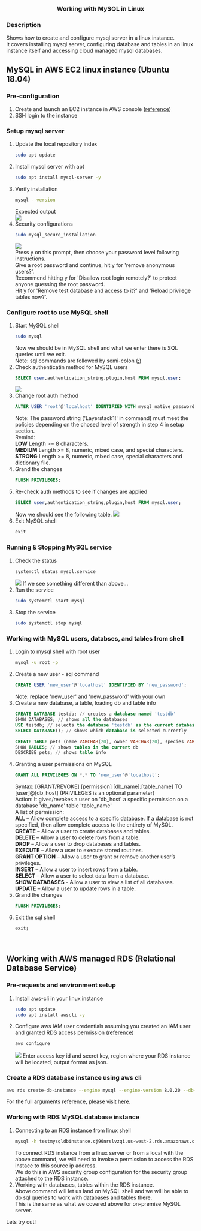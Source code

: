 <br />
<p align="center">
  <h3 align="center">Working with MySQL in Linux</h3>
</p>

### Description

Shows how to create and configure mysql server in a linux instance. <br/>
It covers installing mysql server, configuring database and tables in an linux instance itself and accessing cloud managed mysql databases.

## MySQL in AWS EC2 linux instance (Ubuntu 18.04)


### Pre-configuration

1. Create and launch an EC2 instance in AWS console ([reference](https://us-west-2.console.aws.amazon.com/ec2/v2/home?region=us-west-2#LaunchInstanceWizard:))
2. SSH login to the instance


### Setup mysql server

1. Update the local repository index
   ```sh
   sudo apt update
   ```
2. Install mysql server with apt
   ```sh
   sudo apt install mysql-server -y
   ```
3. Verify installation
   ```sh
   mysql --version
   ```
   Expected output <br/>
   <img src="https://i.imgur.com/AqKqvd4.jpg"></img>
4. Security configurations
   ```sh
   sudo mysql_secure_installation
   ```
   <img src="https://i.imgur.com/SGvS339.jpg"></img><br/>
   Press y on this prompt, then choose your password level following instructions.<br/>
   Give a root password and continue, hit y for 'remove anonymous users?'.<br/>
   Recommend hitting y for 'Disallow root login remotely?' to protect anyone guessing the root password.<br/>
   Hit y for 'Remove test database and access to it?' and 'Reload privilege tables now?'.<br/>


### Configure root to use MySQL shell

1. Start MySQL shell
   ```sh
   sudo mysql
   ```
   Now we should be in MySQL shell and what we enter there is SQL queries until we exit.<br/>
   Note: sql commands are followed by semi-colon (;)
2. Check authenticatin method for MySQL users
   ```sql
   SELECT user,authentication_string,plugin,host FROM mysql.user;
   ```
   <img src="https://i.imgur.com/ZATsYQ0.jpg"></img>
3. Change root auth method
   ```sql
   ALTER USER 'root'@'localhost' IDENTIFIED WITH mysql_native_password BY 'Layerstack1!';
   ```
   Note: The password string ('Layerstack1!' in command) must meet the policies depending on the chosed level of strength in step 4 in setup section.<br/>
   Remind:<br/>
   <strong>LOW</strong> Length >= 8 characters.<br/>
   <strong>MEDIUM</strong> Length >= 8, numeric, mixed case, and special characters.<br/>
   <strong>STRONG</strong> Length >= 8, numeric, mixed case, special characters and dictionary file.<br/>
4. Grand the changes
   ```sql
   FLUSH PRIVILEGES;
   ```
5. Re-check auth methods to see if changes are applied
   ```sql
   SELECT user,authentication_string,plugin,host FROM mysql.user;
   ```
   Now we should see the following table.
   <img src="https://i.imgur.com/SsvkgVi.jpg"></img>
6. Exit MySQL shell
   ```sql
   exit
   ```


### Running & Stopping MySQL service

1. Check the status
   ```sh
   systemctl status mysql.service
   ```
   <img src="https://i.imgur.com/c7vCn6C.png"></img>
   If we see something different than above...
2. Run the service
   ```sh
   sudo systemctl start mysql
   ```
3. Stop the service
   ```sh
   sudo systemctl stop mysql
   ```


### Working with MySQL users, databses, and tables from shell

1. Login to mysql shell with root user
   ```sh
   mysql -u root -p
   ```
2. Create a new user - sql command
   ```sql
   CREATE USER 'new_user'@'localhost' IDENTIFIED BY 'new_password';
   ```
   Note: replace 'new_user' and 'new_password' with your own
3. Create a new database, a table, loading db and table info
   ```sql
   CREATE DATABASE testdb; // creates a database named 'testdb'
   SHOW DATABASES; // shows all the databases
   USE testdb; // selects the database 'testdb' as the current database
   SELECT DATABASE(); // shows which database is selected currently
   
   CREATE TABLE pets (name VARCHAR(20), owner VARCHAR(20), species VARCHAR(20), sex CHAR(1), birth DATE, death DATE); // creates a table 'pets' within the selected db
   SHOW TABLES; // shows tables in the current db
   DESCRIBE pets; // shows table info
   ```
4. Granting a user permissions on MySQL
   ```sql
   GRANT ALL PRIVILEGES ON *.* TO 'new_user'@'localhost';
   ```
   Syntax: [GRANT/REVOKE] [permission] [db_name].[table_name] TO [user]@[db_host] (PRIVILEGES is an optional parameter)<br/>
   Action: It gives/revokes a user on 'db_host' a specific permission on a database 'db_name' table 'table_name'<br/>
   A list of permission:<br/>
    <strong>ALL</strong> – Allow complete access to a specific database. If a database is not specified, then allow complete access to the entirety of MySQL.<br/>
    <strong>CREATE</strong> – Allow a user to create databases and tables.<br/>
    <strong>DELETE</strong> – Allow a user to delete rows from a table.<br/>
    <strong>DROP</strong> – Allow a user to drop databases and tables.<br/>
    <strong>EXECUTE</strong> – Allow a user to execute stored routines.<br/>
    <strong>GRANT OPTION</strong> – Allow a user to grant or remove another user’s privileges.<br/>
    <strong>INSERT</strong> – Allow a user to insert rows from a table.<br/>
    <strong>SELECT</strong> – Allow a user to select data from a database.<br/>
    <strong>SHOW DATABASES</strong> - Allow a user to view a list of all databases.<br/>
    <strong>UPDATE</strong> – Allow a user to update rows in a table.<br/>
5. Grand the changes
   ```sql
   FLUSH PRIVILEGES;
   ```
6. Exit the sql shell
   ```sql
   exit;
   ```
<br/>

## Working with AWS managed RDS (Relational Database Service)

### Pre-requests and environment setup

1. Install aws-cli in your linux instance
   ```sh
   sudo apt update
   sudo apt install awscli -y
   ```
2. Configure aws IAM user credentials assuming you created an IAM user and granted RDS access permission ([reference](https://docs.aws.amazon.com/IAM/latest/UserGuide/id_users_create.html#id_users_create_console))
   ```sh
   aws configure
   ```
   <img src="https://i.imgur.com/DPpag3q.jpg"></img>
   Enter access key id and secret key, region where your RDS instance will be located, output format as json.<br/>

### Create a RDS database instance using aws cli

   ```sh
   aws rds create-db-instance --engine mysql --engine-version 8.0.20 --db-instance-identifier testmysqldbinstance --allocated-storage 20 --db-instance-class db.t2.micro --master-username admin --master-user-password Adminpassword1! --backup-retention-period 0 --storage-type standard --port 3306 --publicly-accessible
   ```
   For the full arguments reference, please visit [here](https://docs.aws.amazon.com/cli/latest/reference/rds/create-db-instance.html?highlight=performance%20insights).

### Working with RDS MySQL database instance

1. Connecting to an RDS instance from linux shell
   ```sh
   mysql -h testmysqldbinstance.cj90nrslvzqi.us-west-2.rds.amazonaws.com -P 3306 -u admin -p
   ```
   To connect RDS instance from a linux server or from a local with the above command, we will need to invoke a permission to access the RDS instace to this source ip address.<br/>
   We do this in AWS security group configuration for the security group attached to the RDS instance.
2. Working with databases, tables within the RDS instance.<br/>
   Above command will let us land on MySQL shell and we will be able to do sql queries to work with databases and tables there.<br/>
   This is the same as what we covered above for on-premise MySQL server.<br/>

Lets try out!
